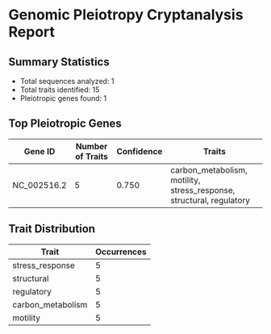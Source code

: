 # Genomic Pleiotropy Cryptanalysis Report

## Summary Statistics

- Total sequences analyzed: 1
- Total traits identified: 15
- Pleiotropic genes found: 1

## Top Pleiotropic Genes

| Gene ID | Number of Traits | Confidence | Traits |
|---------|------------------|------------|--------|
| NC_002516.2 | 5 | 0.750 | carbon_metabolism, motility, stress_response, structural, regulatory |

## Trait Distribution

| Trait | Occurrences |
|-------|-------------|
| stress_response | 5 |
| structural | 5 |
| regulatory | 5 |
| carbon_metabolism | 5 |
| motility | 5 |
